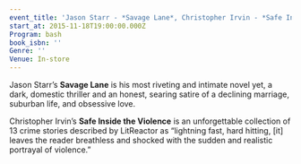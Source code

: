 ```yaml
---
event_title: 'Jason Starr - *Savage Lane*, Christopher Irvin - *Safe Inside the Violence*'
start_at: 2015-11-18T19:00:00.000Z
Program: bash
book_isbn: ''
Genre: ''
Venue: In-store
---
```


Jason Starr’s **Savage Lane** is his most riveting and intimate novel yet, a dark, domestic thriller and an honest, searing satire of a declining marriage, suburban life, and obsessive love.

Christopher Irvin’s **Safe Inside the Violence** is an unforgettable collection of 13 crime stories described by LitReactor as “lightning fast, hard hitting, [it] leaves the reader breathless and shocked with the sudden and realistic portrayal of violence.”